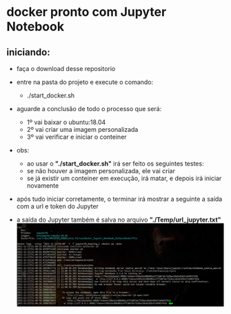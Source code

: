 # docker pronto com Jupyter Notebook 


## iniciando:

  - faça o download desse repositorio
  - entre na pasta do projeto e execute o comando:
    - ./start_docker.sh


  - aguarde a conclusão de todo o processo que será:
    - 1º vai baixar o ubuntu:18.04
    - 2º vai criar uma imagem personalizada 
    - 3º vai verificar e iniciar o conteiner
  

  - obs:
    - ao usar o **"./start_docker.sh"** irá ser feito os seguintes testes:
    - se não houver a imagem personalizada, ele vai criar
    - se já existir um conteiner em execução, irá matar, e depois irá iniciar novamente
  

  - após tudo iniciar corretamente, o terminar irá mostrar a seguinte a saída com a url e token do Jupyter
  - a saída do Jupyter também é salva no arquivo **"./Temp/url_jupyter.txt"**
    ![saida com url](./img/finalizado1.png)
